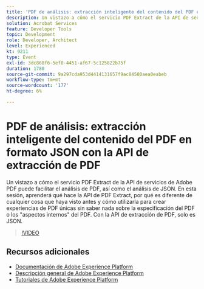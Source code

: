 ```yaml
---
title: 'PDF de análisis: extracción inteligente del contenido del PDF en formato JSON con la API de extracción de PDF'
description: Un vistazo a cómo el servicio PDF Extract de la API de servicios de Adobe PDF puede facilitar el análisis de PDF, así como el análisis de JSON. En esta sesión, aprenderá qué hace la API de PDF Extract, por qué es diferente de cualquier cosa que haya visto antes y cómo utilizarla para crear experiencias de PDF únicas sin saber nada sobre la especificación del PDF o los "aspectos internos" del PDF. Con la API de extracción de PDF, solo es JSON.
solution: Acrobat Services
feature: Developer Tools
topic: Development
role: Developer, Architect
level: Experienced
kt: 9211
type: Event
exl-id: 3dc868f6-5ef0-4451-af67-5c125822b75f
duration: 1780
source-git-commit: 9a297cda953d4414131657f9ac84580aea0eabeb
workflow-type: tm+mt
source-wordcount: '177'
ht-degree: 6%

---
```


# PDF de análisis: extracción inteligente del contenido del PDF en formato JSON con la API de extracción de PDF

Un vistazo a cómo el servicio PDF Extract de la API de servicios de Adobe PDF puede facilitar el análisis de PDF, así como el análisis de JSON. En esta sesión, aprenderá qué hace la API de PDF Extract, por qué es diferente de cualquier cosa que haya visto antes y cómo utilizarla para crear experiencias de PDF únicas sin saber nada sobre la especificación del PDF o los &quot;aspectos internos&quot; del PDF. Con la API de extracción de PDF, solo es JSON.

>[!VIDEO](https://video.tv.adobe.com/v/338096/?quality=12&learn=on&hidetitle=true)

## Recursos adicionales

- [Documentación de Adobe Experience Platform](https://experienceleague.adobe.com/docs/experience-platform.html?lang=es)
- [Descripción general de Adobe Experience Platform](https://experienceleague.adobe.com/docs/experience-platform/landing/home.html?lang=es)
- [Tutoriales de Adobe Experience Platform](https://experienceleague.adobe.com/docs/platform-learn/tutorials/overview.html?lang=es)
